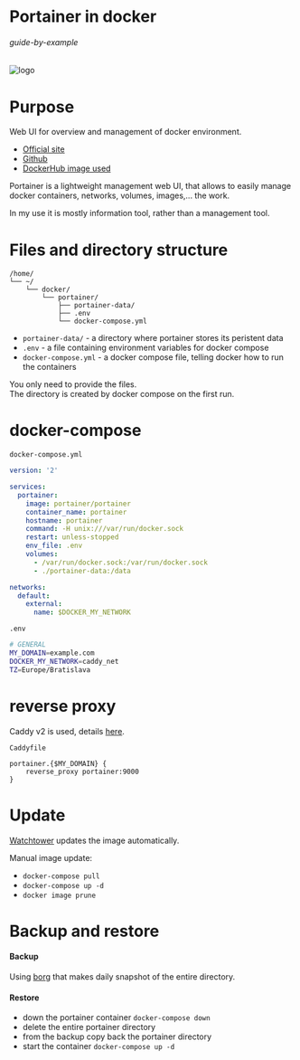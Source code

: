 # Portainer in docker

###### guide-by-example

![logo](https://i.imgur.com/QxnuB1g.png)

# Purpose

Web UI for overview and management of docker environment.

* [Official site](https://www.portainer.io)
* [Github](https://github.com/portainer/portainer)
* [DockerHub image used](https://hub.docker.com/r/portainer/portainer/)

Portainer is a lightweight management web UI, that allows to easily manage
docker containers, networks, volumes, images,... the work.

In my use it is mostly information tool, rather than a management tool.

# Files and directory structure

```
/home/
└── ~/
    └── docker/
        └── portainer/
            ├── portainer-data/
            ├── .env
            └── docker-compose.yml
```

* `portainer-data/` - a directory where portainer stores its peristent data
* `.env` - a file containing environment variables for docker compose
* `docker-compose.yml` - a docker compose file, telling docker
  how to run the containers

You only need to provide the files.</br>
The directory is created by docker compose on the first run.

# docker-compose

`docker-compose.yml`
```yml
version: '2'

services:
  portainer:
    image: portainer/portainer
    container_name: portainer
    hostname: portainer
    command: -H unix:///var/run/docker.sock
    restart: unless-stopped
    env_file: .env
    volumes:
      - /var/run/docker.sock:/var/run/docker.sock
      - ./portainer-data:/data

networks:
  default:
    external:
      name: $DOCKER_MY_NETWORK
```

`.env`
```bash
# GENERAL
MY_DOMAIN=example.com
DOCKER_MY_NETWORK=caddy_net
TZ=Europe/Bratislava
```

# reverse proxy

Caddy v2 is used, details
[here](https://github.com/DoTheEvo/selfhosted-apps-docker/tree/master/caddy_v2).</br>

`Caddyfile`
```
portainer.{$MY_DOMAIN} {
    reverse_proxy portainer:9000
}
```

# Update

[Watchtower](https://github.com/DoTheEvo/selfhosted-apps-docker/tree/master/watchtower)
updates the image automatically.

Manual image update:

- `docker-compose pull`</br>
- `docker-compose up -d`</br>
- `docker image prune`

# Backup and restore

#### Backup

Using [borg](https://github.com/DoTheEvo/selfhosted-apps-docker/tree/master/borg_backup)
that makes daily snapshot of the entire directory.
  
#### Restore

* down the portainer container `docker-compose down`</br>
* delete the entire portainer directory</br>
* from the backup copy back the portainer directory</br>
* start the container `docker-compose up -d`
